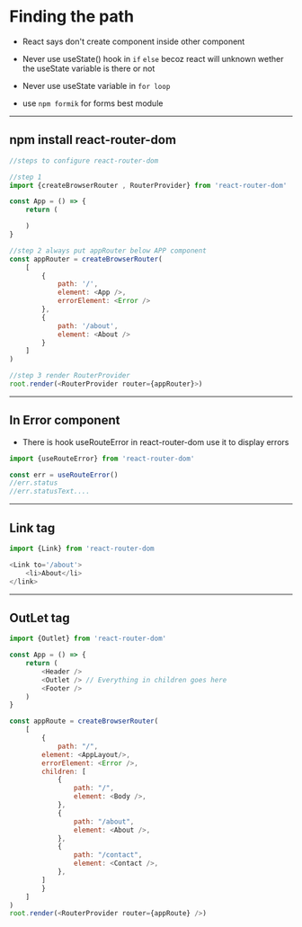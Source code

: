# Finding the path

- React says don't create component inside other  component
- Never use useState() hook in `if` `else` becoz react will unknown wether the useState variable is there or not

- Never use useState  variable in `for loop`

- use `npm formik` for forms best module

***
## npm install react-router-dom

```js
//steps to configure react-router-dom

//step 1
import {createBrowserRouter , RouterProvider} from 'react-router-dom'

const App = () => {
    return (

    )
}

//step 2 always put appRouter below APP component
const appRouter = createBrowserRouter(
    [
        {
            path: '/',
            element: <App />,
            errorElement: <Error />
        },
        {
            path: '/about',
            element: <About />
        }
    ]
)

//step 3 render RouterProvider
root.render(<RouterProvider router={appRouter}>)

```
***

## In Error component
- There is hook useRouteError in react-router-dom use it to display errors
```js
import {useRouteError} from 'react-router-dom'

const err = useRouteError()
//err.status
//err.statusText....
```
***

## Link tag

```js
import {Link} from 'react-router-dom

<Link to='/about'>
    <li>About</li>
</link>
```
***
## OutLet tag

```js
import {Outlet} from 'react-router-dom'

const App = () => {
    return (
        <Header />
        <Outlet /> // Everything in children goes here
        <Footer />
    )
}

const appRoute = createBrowserRouter(
    [
        {
            path: "/",
        element: <AppLayout/>,
        errorElement: <Error />,
        children: [
            {
                path: "/",
                element: <Body />,
            },
            {
                path: "/about",
                element: <About />,
            },
            {
                path: "/contact",
                element: <Contact />,
            },
        ]
        }
    ]
)
root.render(<RouterProvider router={appRoute} />)

```

